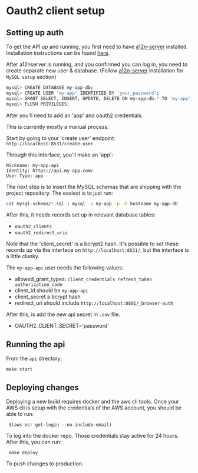 Oauth2 client setup
===================

Setting up auth
---------------

To get the API up and running, you first need to have [a12n-server][1] installed.
Installation instructions can be found [here][2].

After a12nserver is running, and you confirmed you can log in, you need to
create separate new user & database. (Follow [a12n-server][1] installation for
 `MySQL setup` section)

 ```sh
mysql> CREATE DATABASE my-app-db;
mysql> CREATE USER 'my-app' IDENTIFIED BY 'your_password';
mysql> GRANT SELECT, INSERT, UPDATE, DELETE ON my-app-db.* TO 'my-app';
mysql> FLUSH PRIVILEGES;
```

After  you'll need to
add an 'app' and oauth2 credentials.

This is currently mostly a manual process.

Start by going to your 'create user' endpoint: `http://localhost:8531/create-user`

Through this interface, you'll make an 'app':

```
Nickname: my-app-api
Identity: https://api.my-app.com/
User Type: app
```
The next step is to insert the MySQL schemas that are shipping with the project
repository. The easiest is to just run:

```sh
cat mysql-schema/*.sql | mysql -u my-app -p -h hostname my-app-db
```

After this, it needs records set up in relevant database tables:

* `oauth2_clients`
* `oauth2_redirect_uris`

Note that the 'client_secret' is a bcrypt2 hash. It's possible to set these
records up via the interface on `http://localhost:8531/`, but the interface
is a little clunky.

The `my-app-api` user needs the following values:

* allowed_grant_types: `client_credentials refresh_token authorization_code`
* client_id should be `my-app-api`
* client_secret a bcrypt hash
* redirect_uri should include `http://localhost:8801/_browser-auth`

After this, is add the new api secret in `.env` file.
* OAUTH2_CLIENT_SECRET='password'

Running the api
---------------

From the `api` directory:

    make start

Deploying changes
------------------

Deploying a new build requires docker and the aws cli tools.
Once your AWS cli is setup with the credentials of the AWS account, you should be able to run:

     $(aws ecr get-login --no-include-email)

To log into the docker repo. Those credentials stay active for 24 hours. After this, you can run:

     make deploy

To push changes to production.

[1]: https://github.com/curveball/a12n-server/
[2]: https://github.com/curveball/a12n-server/blob/master/docs/getting-started.md
